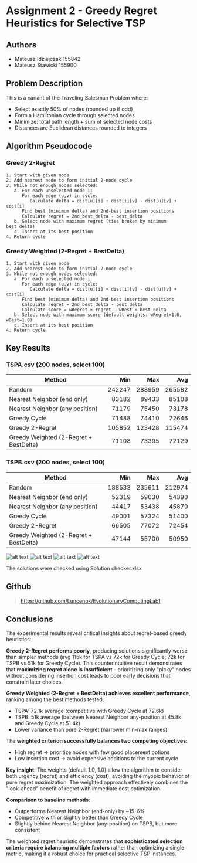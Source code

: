 # Assignment 2 - Greedy Regret Heuristics for Selective TSP

## Authors
- Mateusz Idziejczak 155842
- Mateusz Stawicki 155900

## Problem Description

This is a variant of the Traveling Salesman Problem where:
- Select exactly 50% of nodes (rounded up if odd)
- Form a Hamiltonian cycle through selected nodes
- Minimize: total path length + sum of selected node costs
- Distances are Euclidean distances rounded to integers

## Algorithm Pseudocode

### Greedy 2-Regret
```
1. Start with given node
2. Add nearest node to form initial 2-node cycle
3. While not enough nodes selected:
   a. For each unselected node i:
      For each edge (u,v) in cycle:
         Calculate delta = dist[u][i] + dist[i][v] - dist[u][v] + cost[i]
      Find best (minimum delta) and 2nd-best insertion positions
      Calculate regret = 2nd_best_delta - best_delta
   b. Select node with maximum regret (ties broken by minimum best_delta)
   c. Insert at its best position
4. Return cycle
```

### Greedy Weighted (2-Regret + BestDelta)
```
1. Start with given node
2. Add nearest node to form initial 2-node cycle
3. While not enough nodes selected:
   a. For each unselected node i:
      For each edge (u,v) in cycle:
         Calculate delta = dist[u][i] + dist[i][v] - dist[u][v] + cost[i]
      Find best (minimum delta) and 2nd-best insertion positions
      Calculate regret = 2nd_best_delta - best_delta
      Calculate score = wRegret × regret - wBest × best_delta
   b. Select node with maximum score (default weights: wRegret=1.0, wBest=1.0)
   c. Insert at its best position
4. Return cycle
```

## Key Results

### TSPA.csv (200 nodes, select 100)

| Method | Min | Max | Avg |
|---|---:|---:|---:|
| Random | 242247 | 288959 | 265582 |
| Nearest Neighbor (end only) | 83182 | 89433 | 85108 |
| Nearest Neighbor (any position) | 71179 | 75450 | 73178 |
| Greedy Cycle | 71488 | 74410 | 72646 |
| Greedy 2-Regret | 105852 | 123428 | 115474 |
| Greedy Weighted (2-Regret + BestDelta) | 71108 | 73395 | 72129 |

### TSPB.csv (200 nodes, select 100)

| Method | Min | Max | Avg |
|---|---:|---:|---:|
| Random | 188533 | 235611 | 212974 |
| Nearest Neighbor (end only) | 52319 | 59030 | 54390 |
| Nearest Neighbor (any position) | 44417 | 53438 | 45870 |
| Greedy Cycle | 49001 | 57324 | 51400 |
| Greedy 2-Regret | 66505 | 77072 | 72454 |
| Greedy Weighted (2-Regret + BestDelta) | 47144 | 55700 | 50950 |

![alt text](TSPA_Greedy_2-Regret.png)
![alt text](TSPB_Greedy_2-Regret.png)
![alt text](TSPA_Greedy_Weighted_2-Regret_+_BestDelta.png)
![alt text](TSPB_Greedy_Weighted_2-Regret_+_BestDelta.png)

The solutions were checked using Solution checker.xlsx

## Github
> https://github.com/Luncenok/EvolutionaryComputingLab1

## Conclusions

The experimental results reveal critical insights about regret-based greedy heuristics:

**Greedy 2-Regret performs poorly**, producing solutions significantly worse than simpler methods (avg 115k for TSPA vs 72k for Greedy Cycle; 72k for TSPB vs 51k for Greedy Cycle). This counterintuitive result demonstrates that **maximizing regret alone is insufficient** - prioritizing only "picky" nodes without considering insertion cost leads to poor early decisions that constrain later choices.

**Greedy Weighted (2-Regret + BestDelta) achieves excellent performance**, ranking among the best methods tested:
- TSPA: 72.1k average (competitive with Greedy Cycle at 72.6k)
- TSPB: 51k average (between Nearest Neighbor any-position at 45.8k and Greedy Cycle at 51.4k)
- Lower variance than pure 2-Regret (narrower min-max ranges)

The **weighted criterion successfully balances two competing objectives**:
- High regret → prioritize nodes with few good placement options
- Low insertion cost → avoid expensive additions to the current cycle

**Key insight**: The weights (default 1.0, 1.0) allow the algorithm to consider both urgency (regret) and efficiency (cost), avoiding the myopic behavior of pure regret maximization. The weighted approach effectively combines the "look-ahead" benefit of regret with immediate cost optimization.

**Comparison to baseline methods**:
- Outperforms Nearest Neighbor (end-only) by ~15-6%
- Competitive with or slightly better than Greedy Cycle
- Slightly behind Nearest Neighbor (any-position) on TSPB, but more consistent

The weighted regret heuristic demonstrates that **sophisticated selection criteria require balancing multiple factors** rather than optimizing a single metric, making it a robust choice for practical selective TSP instances.
